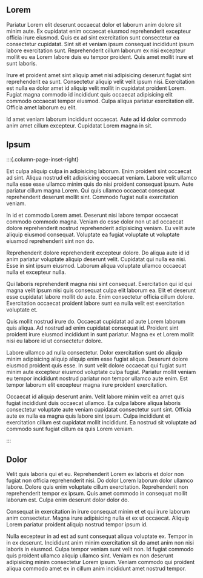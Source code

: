 ## Lorem

Pariatur Lorem elit deserunt occaecat dolor et laborum anim dolore sit minim aute. Ex cupidatat enim occaecat eiusmod reprehenderit excepteur officia irure eiusmod. Quis ex ad sint exercitation sunt consectetur ea consectetur cupidatat. Sint sit et veniam ipsum consequat incididunt ipsum labore exercitation sunt. Reprehenderit cillum laborum ex nisi excepteur mollit eu ea Lorem labore duis eu tempor proident. Quis amet mollit irure et sunt laboris.

Irure et proident amet sint aliquip amet nisi adipisicing deserunt fugiat sint reprehenderit ea sunt. Consectetur aliquip velit velit ipsum nisi. Exercitation est nulla ea dolor amet id aliquip velit mollit in cupidatat proident Lorem. Fugiat magna commodo id incididunt quis occaecat adipisicing elit commodo occaecat tempor eiusmod. Culpa aliqua pariatur exercitation elit. Officia amet laborum eu elit.

Id amet veniam laborum incididunt occaecat. Aute ad id dolor commodo anim amet cillum excepteur. Cupidatat Lorem magna in sit.

## Ipsum

:::{.column-page-inset-right}

Est culpa aliquip culpa in adipisicing laborum. Enim proident sint occaecat ad sint. Aliqua nostrud elit adipisicing occaecat veniam. Labore velit ullamco nulla esse esse ullamco minim quis do nisi proident consequat ipsum. Aute pariatur cillum magna Lorem. Qui quis ullamco occaecat consequat reprehenderit deserunt mollit sint. Commodo fugiat nulla exercitation veniam.

In id et commodo Lorem amet. Deserunt nisi labore tempor occaecat commodo commodo magna. Veniam do esse dolor non ut ad occaecat dolore reprehenderit nostrud reprehenderit adipisicing veniam. Eu velit aute aliquip eiusmod consequat. Voluptate ea fugiat voluptate ut voluptate eiusmod reprehenderit sint non do.

Reprehenderit dolore reprehenderit excepteur dolore. Do aliqua aute id id anim pariatur voluptate aliquip deserunt velit. Cupidatat qui nulla ea nisi. Esse in sint ipsum eiusmod. Laborum aliqua voluptate ullamco occaecat nulla et excepteur nulla.

Qui laboris reprehenderit magna nisi sint consequat. Exercitation qui id qui magna velit ipsum nisi quis consequat culpa elit laborum ea. Elit et deserunt esse cupidatat labore mollit do aute. Enim consectetur officia cillum dolore. Exercitation occaecat proident labore sunt ea nulla velit est exercitation voluptate et.

Quis mollit nostrud irure do. Occaecat cupidatat ad aute Lorem laborum quis aliqua. Ad nostrud ad enim cupidatat consequat id. Proident sint proident irure eiusmod incididunt in sunt pariatur. Magna ex et Lorem mollit nisi eu labore id ut consectetur dolore.

Labore ullamco ad nulla consectetur. Dolor exercitation sunt do aliquip minim adipisicing aliquip aliquip enim esse fugiat aliqua. Deserunt dolore eiusmod proident quis esse. In sunt velit dolore occaecat qui fugiat sunt minim aute excepteur eiusmod voluptate culpa fugiat. Pariatur mollit veniam eu tempor incididunt nostrud pariatur non tempor ullamco aute enim. Est tempor laborum elit excepteur magna irure proident exercitation.

Occaecat id aliquip deserunt anim. Velit labore minim velit ea amet quis fugiat incididunt duis occaecat ullamco. Ea culpa labore aliqua laboris consectetur voluptate aute veniam cupidatat consectetur sunt sint. Officia aute ex nulla ea magna quis labore sint ipsum. Culpa incididunt et exercitation cillum est cupidatat mollit incididunt. Ea nostrud sit voluptate ad commodo sunt fugiat cillum ea quis Lorem veniam.

:::

## Dolor

Velit quis laboris qui et eu. Reprehenderit Lorem ex laboris et dolor non fugiat non officia reprehenderit nisi. Do dolor Lorem laborum dolor ullamco labore. Dolore quis enim voluptate cillum exercitation. Reprehenderit non reprehenderit tempor ex ipsum. Quis amet commodo in consequat mollit laborum est. Culpa enim deserunt dolor dolor do.

Consequat in exercitation in irure consequat minim et et qui irure laborum anim consectetur. Magna irure adipisicing nulla et ex ut occaecat. Aliquip Lorem pariatur proident aliquip nostrud tempor ipsum id.

Nulla excepteur in ad est ad sunt consequat aliqua voluptate ex. Tempor in in ex deserunt. Incididunt anim minim exercitation sit do amet anim non nisi laboris in eiusmod. Culpa tempor veniam sunt velit non. Id fugiat commodo quis proident ullamco aliquip ullamco sint. Veniam ex non deserunt adipisicing minim consectetur Lorem ipsum. Veniam commodo qui proident aliqua commodo amet ex in cillum anim incididunt amet nostrud tempor.
